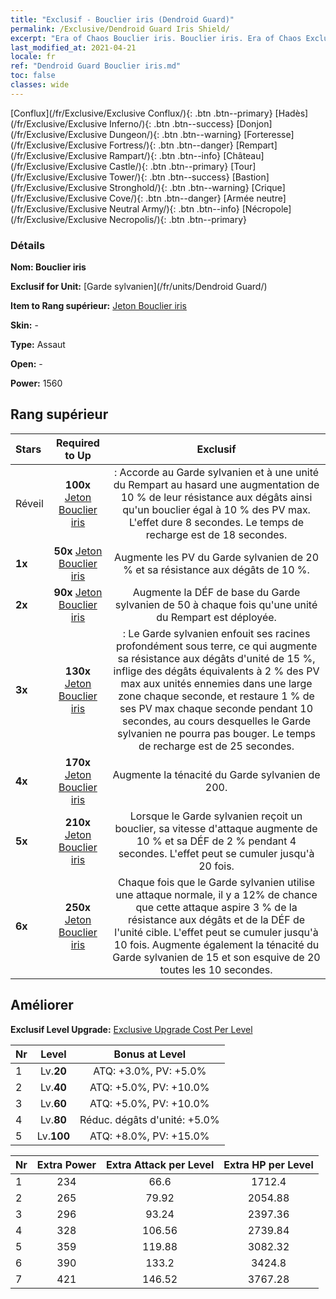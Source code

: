 ```yaml
---
title: "Exclusif - Bouclier iris (Dendroid Guard)"
permalink: /Exclusive/Dendroid Guard Iris Shield/
excerpt: "Era of Chaos Bouclier iris. Bouclier iris. Era of Chaos Exclusif Bouclier iris. Garde sylvanien Exclusif."
last_modified_at: 2021-04-21
locale: fr
ref: "Dendroid Guard Bouclier iris.md"
toc: false
classes: wide
---
```

 [Conflux](/fr/Exclusive/Exclusive Conflux/){: .btn .btn--primary} [Hadès](/fr/Exclusive/Exclusive Inferno/){: .btn .btn--success} [Donjon](/fr/Exclusive/Exclusive Dungeon/){: .btn .btn--warning} [Forteresse](/fr/Exclusive/Exclusive Fortress/){: .btn .btn--danger} [Rempart](/fr/Exclusive/Exclusive Rampart/){: .btn .btn--info} [Château](/fr/Exclusive/Exclusive Castle/){: .btn .btn--primary} [Tour](/fr/Exclusive/Exclusive Tower/){: .btn .btn--success} [Bastion](/fr/Exclusive/Exclusive Stronghold/){: .btn .btn--warning} [Crique](/fr/Exclusive/Exclusive Cove/){: .btn .btn--danger} [Armée neutre](/fr/Exclusive/Exclusive Neutral Army/){: .btn .btn--info} [Nécropole](/fr/Exclusive/Exclusive Necropolis/){: .btn .btn--primary} 

### Détails
 **Nom: Bouclier iris** 

 **Exclusif for Unit:** [Garde sylvanien](/fr/units/Dendroid Guard/) 

 **Item to Rang supérieur:** [Jeton Bouclier iris](/fr/Items/con_913/)

 **Skin:** -

 **Type:** Assaut

 **Open:** -

 **Power:** 1560

## Rang supérieur

  |     Stars    |  Required to Up | Exclusif |
  |:-------------|:---------------:|:---------------:|
  |  Réveil  | **100x** [Jeton Bouclier iris](/fr/Items/con_913/) | <Armure sylvestre> : Accorde au Garde sylvanien et à une unité du Rempart au hasard une augmentation de 10 % de leur résistance aux dégâts ainsi qu'un bouclier égal à 10 % des PV max. L'effet dure 8 secondes. Le temps de recharge est de 18 secondes. |
  | **1x** <i class="fas fa-star"/> | **50x** [Jeton Bouclier iris](/fr/Items/con_913/) | Augmente les PV du Garde sylvanien de 20 % et sa résistance aux dégâts de 10 %. |
  | **2x** <i class="fas fa-star"/> | **90x** [Jeton Bouclier iris](/fr/Items/con_913/) | Augmente la DÉF de base du Garde sylvanien de 50 à chaque fois qu'une unité du Rempart est déployée. |
  | **3x** <i class="fas fa-star"/> | **130x** [Jeton Bouclier iris](/fr/Items/con_913/) | <Racines profondes> : Le Garde sylvanien enfouit ses racines profondément sous terre, ce qui augmente sa résistance aux dégâts d'unité de 15 %, inflige des dégâts équivalents à 2 % des PV max aux unités ennemies dans une large zone chaque seconde, et restaure 1 % de ses PV max chaque seconde pendant 10 secondes, au cours desquelles le Garde sylvanien ne pourra pas bouger. Le temps de recharge est de 25 secondes. |
  | **4x** <i class="fas fa-star"/> | **170x** [Jeton Bouclier iris](/fr/Items/con_913/) | Augmente la ténacité du Garde sylvanien de 200. |
  | **5x** <i class="fas fa-star"/> | **210x** [Jeton Bouclier iris](/fr/Items/con_913/) | Lorsque le Garde sylvanien reçoit un bouclier, sa vitesse d'attaque augmente de 10 % et sa DÉF de 2 % pendant 4 secondes. L'effet peut se cumuler jusqu'à 20 fois. |
  | **6x** <i class="fas fa-star"/> | **250x** [Jeton Bouclier iris](/fr/Items/con_913/) | Chaque fois que le Garde sylvanien utilise une attaque normale, il y a 12% de chance que cette attaque aspire 3 % de la résistance aux dégâts et de la DÉF de l'unité cible. L'effet peut se cumuler jusqu'à 10 fois. Augmente également la ténacité du Garde sylvanien de 15 et son esquive de 20 toutes les 10 secondes. |


## Améliorer
 **Exclusif Level Upgrade:** [Exclusive Upgrade Cost Per Level](/Exclusive/ExclusiveUpgradeCostPerLevel/)

  |  Nr  |   Level  | Bonus at Level |
  |:-----|:--------:|:--------------:|
  | 1 | Lv.**20** | ATQ: +3.0%, PV: +5.0% |
  | 2 | Lv.**40** | ATQ: +5.0%, PV: +10.0% |
  | 3 | Lv.**60** | ATQ: +5.0%, PV: +10.0% |
  | 4 | Lv.**80** | Réduc. dégâts d'unité: +5.0% |
  | 5 | Lv.**100** | ATQ: +8.0%, PV: +15.0% |


  |  Nr  |  Extra Power | Extra Attack per Level | Extra HP per Level |
  |:-----|:--------:|:--------:|:--------:|
  | 1 | 234 | 66.6 | 1712.4 |
  | 2 | 265 | 79.92 | 2054.88 |
  | 3 | 296 | 93.24 | 2397.36 |
  | 4 | 328 | 106.56 | 2739.84 |
  | 5 | 359 | 119.88 | 3082.32 |
  | 6 | 390 | 133.2 | 3424.8 |
  | 7 | 421 | 146.52 | 3767.28 |


